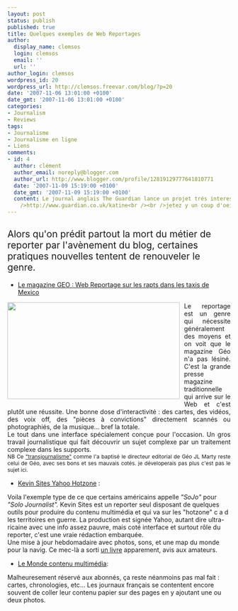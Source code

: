 ```yaml
---
layout: post
status: publish
published: true
title: Quelques exemples de Web Reportages
author:
  display_name: clemsos
  login: clemsos
  email: ''
  url: ''
author_login: clemsos
wordpress_id: 20
wordpress_url: http://clemsos.freevar.com/blog/?p=20
date: '2007-11-06 13:01:00 +0100'
date_gmt: '2007-11-06 13:01:00 +0100'
categories:
- Journalism
- Reviews
tags:
- Journalisme
- Journalisme en ligne
- Liens
comments:
- id: 4
  author: clément
  author_email: noreply@blogger.com
  author_url: http://www.blogger.com/profile/12819129777641810771
  date: '2007-11-09 15:19:00 +0100'
  date_gmt: '2007-11-09 15:19:00 +0100'
  content: Le journal anglais The Guardian lance un projet trés interessant<br /><br
    />http://www.guardian.co.uk/katine<br /><br />jetez y un coup d'oeil...
---
```

<h2 style="font-weight: normal;"><span style="font-size:100%;">Alors qu'on prédit partout la mort du métier de reporter par l'avènement du blog, certaines pratiques nouvelles tentent de renouveler le genre.<br /></span></h2>
<ul>
<li><a title="Le magazine GEO fait du Web Reportage" href="http://reportage-video.geomagazine.fr/" id="ao7x">Le magazine GEO : Web Reportage sur les rapts dans les taxis de Mexico<br /></a></li>
</ul>
<div style="text-align: justify;"><a onblur="try {parent.deselectBloggerImageGracefully();} catch(e) {}" href="http://clic.blog.20minutes.fr/images/medium_goetransjournalisme.JPG"><img style="margin: 0pt 10px 10px 0pt; float: left; cursor: pointer; width: 389px; height: 218px;" src="http://clic.blog.20minutes.fr/images/medium_goetransjournalisme.JPG" alt="" border="0" /></a>Le reportage est un genre qui nécessite généralement des moyens et on voit que le magazine Géo n'a pas lésiné. C'est la grande presse magazine traditionnelle qui arrive sur le Web et c'est plutôt une réussite. Une bonne dose d'interactivité : des cartes, des vidéos, des voix off, des "pièces à convictions" directement scannés ou photographiés, de la musique... bref la totale.<br />Le tout dans une interface spécialement conçue pour l'occasion. Un gros travail journalistique qui fait découvrir un sujet complexe par un traitement complexe dans les supports.<br /><span style="font-size:85%;">NB Ce <a href="http://reportage-video.geomagazine.fr/">"transjournalisme"</a> comme l'a baptisé le directeur editorial de Géo JL Marty reste celui de Géo, avec ses bons et ses mauvais cotés. je déveloperais pas plus c'est pas le sujet ici.</span></div>
<p>
<ul>
<li><a title="Kevin Sites Yahoo Hotzone" href="http://hotzone.yahoo.com/" id="itrk">Kevin Sites Yahoo Hotzone</a> :</li>
</ul>
<p>Voila l'exemple type de ce que certains américains appelle <span style="font-style: italic;">"SoJo"</span> pour <span style="font-style: italic;">"Solo Journalist".</span> Kevin Sites est un reporter seul disposant de quelques outils pour produire du contenu multimédia et qui va sur les "hotzone" c a d les territoires en guerre. La production est signée Yahoo, autant dire ultra-ricaine avec une info assez pauvre, mais coté interface et surtout rôle du reporter, c'est une vraie rédaction embarquée.<br />Une mise à jour hebdomadaire avec photos, sons, et une map du monde pour la navig. Ce mec-là a sorti <a href="http://http//www.amazon.com/Hot-Zone-Year-Twenty-Wars/dp/0061228753/">un livre</a> apparement, avis aux amateurs.</p>
<ul>
<li><a title="Le Monde contenu multimédia" href="http://www.lemonde.fr/web/teaser/1,22-0,1-0,0.html?url_zop=http:%2f%2fabonnes.lemonde.fr%2fweb%2fmultimedia%2f0,45-0,1-0,0.html" id="k37o">Le Monde contenu multimédia</a>:</li>
</ul>
<p>Malheuresement réservé aux abonnés, ça reste néanmoins pas mal fait : cartes, chronologies, etc... Les journaux français se contentent  encore souvent de coller leur contenu papier sur des pages en y ajoutant une ou deux photos.</p>
